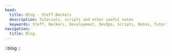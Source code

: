 ```yaml
---
head:
  title: Blog - Steff Beckers
  description: Tutorials, scripts and other useful notes
  keywords: Steff, Beckers, Development, DevOps, Scripts, Notes, Tutorials, Blog
navigation:
  title: Blog
---
```


::blog
::

